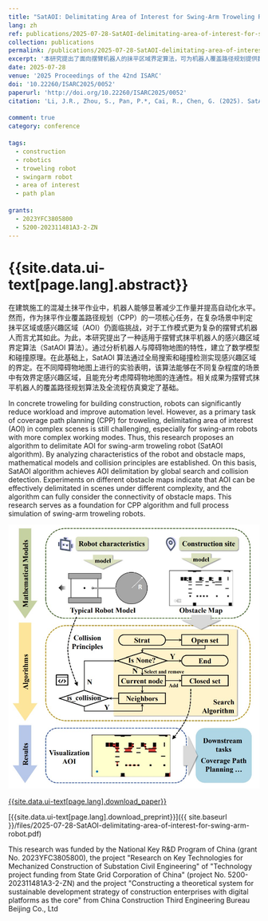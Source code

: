 ```yaml
---
title: "SatAOI: Delimitating Area of Interest for Swing-Arm Troweling Robot for Construction"
lang: zh
ref: publications/2025-07-28-SatAOI-delimitating-area-of-interest-for-swing-arm-robot
collection: publications
permalink: /publications/2025-07-28-SatAOI-delimitating-area-of-interest-for-swing-arm-robot
excerpt: '本研究提出了面向摆臂机器人的抹平区域界定算法，可为机器人覆盖路径规划提供数据支撑'
date: 2025-07-28
venue: '2025 Proceedings of the 42nd ISARC'
doi: '10.22260/ISARC2025/0052'
paperurl: 'http://doi.org/10.22260/ISARC2025/0052'
citation: 'Li, J.R., Zhou, S., Pan, P.*, Cai, R., Chen, G. (2025). SatAOI: Delimitating Area of Interest for Swing-Arm Troweling Robot for Construction. <i>2025 Proceedings of the 42nd ISARC</i>, 389-396. Montreal, Canada. doi: 10.22260/ISARC2025/0052'

comment: true
category: conference

tags: 
  - construction
  - robotics
  - troweling robot
  - swingarm robot
  - area of interest
  - path plan

grants:
  - 2023YFC3805800
  - 5200-202311481A3-2-ZN
---
```


{{site.data.ui-text[page.lang].abstract}}
====

在建筑施工的混凝土抹平作业中，机器人能够显著减少工作量并提高自动化水平。然而，作为抹平作业覆盖路径规划（CPP）的一项核心任务，在复杂场景中判定抹平区域或感兴趣区域（AOI）仍面临挑战，对于工作模式更为复杂的摆臂式机器人而言尤其如此。为此，本研究提出了一种适用于摆臂式抹平机器人的感兴趣区域界定算法（SatAOI 算法）。通过分析机器人与障碍物地图的特性，建立了数学模型和碰撞原理。在此基础上，SatAOI 算法通过全局搜索和碰撞检测实现感兴趣区域的界定。在不同障碍物地图上进行的实验表明，该算法能够在不同复杂程度的场景中有效界定感兴趣区域，且能充分考虑障碍物地图的连通性。相关成果为摆臂式抹平机器人的覆盖路径规划算法及全流程仿真奠定了基础。

In concrete troweling for building construction, robots can significantly reduce workload and improve automation level. However, as a primary task of coverage path planning (CPP) for troweling, delimitating area of interest (AOI) in complex scenes is still challenging, especially for swing-arm robots with more complex working modes. Thus, this research proposes an algorithm to delimitate AOI for swing-arm troweling robot (SatAOI algorithm). By analyzing characteristics of the robot and obstacle maps, mathematical models and collision principles are established. On this basis, SatAOI algorithm achieves AOI delimitation by global search and collision detection. Experiments on different obstacle maps indicate that AOI can be effectively delimitated in scenes under different complexity, and the algorithm can fully consider the connectivity of obstacle maps. This research serves as a foundation for CPP algorithm and full process simulation of swing-arm troweling robots.

![graphical abstract](/images/2025-07-28-SatAOI-delimitating-area-of-interest-for-swing-arm-robot-ga.jpg)

[{{site.data.ui-text[page.lang].download_paper}}]({{page.paperurl}})

[{{site.data.ui-text[page.lang].download_preprint}}]({{ site.baseurl }}/files/2025-07-28-SatAOI-delimitating-area-of-interest-for-swing-arm-robot.pdf)

This research was funded by the National Key R&D Program of China (grant No. 2023YFC3805800), the project "Research on Key Technologies for Mechanized Construction of Substation Civil Engineering" of "Technology project funding from State Grid Corporation of China" (project No. 5200-202311481A3-2-ZN) and the project "Constructing a theoretical system for sustainable development strategy of construction enterprises with digital platforms as the core" from China Construction Third Engineering Bureau Beijing Co., Ltd